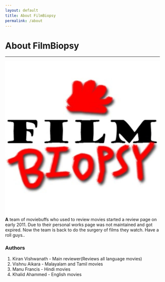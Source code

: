 ```yaml
---
layout: default
title: About FilmBiopsy
permalink: /about
---
```

<div class="row fill-page">
  <div class="col-md-8 order-md-1 content">
    <div class="post">
      <div class="post-header">
        <h1 class="post-title">About FilmBiopsy</h1>
        <hr>
      </div>
      <article class="post-content">
       <img src="/assets/images/meta/logo.jpg" id="logo" alt="FilmBiopsy logo">
       <strong>A</strong> team of moviebuffs who used to review movies started a review page on early 2011. Due to their personal works page was not maintained and got expired. Now the team is back to do the surgery of films they watch. Have a roll guys..
       <div class="reviewers">
         <h3>Authors</h3>
         <ol>
           <li>Kiran Vishwanath - Main reviewer(Reviews all language movies)</li>
           <li>Vishnu Aikara - Malayalam and Tamil movies</li>
           <li>Manu Francis - Hindi movies</li>
           <li>Khalid Ahammed - English movies</li>
         </ol>
       </div>
     </article>
   </div>
 </div>
 <div class="col-md-2 order-md-0"></div>
 <div class="col-md-2 order-md-2"></div>
</div>

